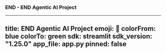 ### END - END Agentic AI Project 
---
title: END Agentic AI Project
emoji: 🚀
colorFrom: blue
colorTo: green
sdk: streamlit
sdk_version: "1.25.0"
app_file: app.py
pinned: false
---